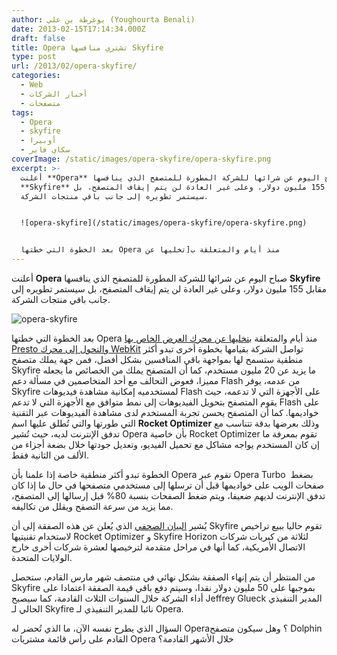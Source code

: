 ```yaml
---
author: يوغرطة بن علي (Youghourta Benali)
date: 2013-02-15T17:14:34.000Z
draft: false
title: Opera تشتري منافسها Skyfire
type: post
url: /2013/02/opera-skyfire/
categories:
  - Web
  - أخبار الشركات
  - متصفحات
tags:
  - Opera
  - skyfire
  - أوبيرا
  - سكاي فاير
coverImage: /static/images/opera-skyfire/opera-skyfire.png
excerpt: >-
  أعلنت **Opera** صباح اليوم عن شرائها للشركة المطورة للمتصفح الذي ينافسها
  **Skyfire** مقابل 155 مليون دولار، وعلى غير العادة لن يتم إيقاف المتصفح، بل
  سيستمر تطويره إلى جانب باقي منتجات الشركة.


  ![opera-skyfire](/static/images/opera-skyfire/opera-skyfire.png)


  بعد الخطوة التي خطتها Opera منذ أيام والمتعلقة ب[تخليها عن
---
```

أعلنت **Opera** صباح اليوم عن شرائها للشركة المطورة للمتصفح الذي ينافسها **Skyfire** مقابل 155 مليون دولار، وعلى غير العادة لن يتم إيقاف المتصفح، بل سيستمر تطويره إلى جانب باقي منتجات الشركة.

![opera-skyfire](/static/images/opera-skyfire/opera-skyfire.png)

بعد الخطوة التي خطتها Opera منذ أيام والمتعلقة ب[تخليها عن محرك العرض الخاص بها Presto والتحول إلى محرك WebKit](https://www.it-scoop.com/2013/02/opera-moves-to-webkit/) تواصل الشركة بقيامها بخطوة أخرى تبدو أكثر منطقية ستسمح لها بمواجهة باقي المنافسين بشكل أفضل، فمن جهة يملك متصفح Skyfire ما يزيد عن 20 مليون مستخدم، كما أن المتصفح يملك من الخصائص ما يجعله مميزا، فعوض التحالف مع أحد المتخاصمين في مسألة دعم Flash من عدمه، يوفر Skyfire لمستخدميه إمكانية مشاهدة فيديوهات Flash على الأجهزة التي لا تدعمه، حيث يقوم المتصفح بتحويل الفيديوهات إلى نمط متوافق مع الأجهزة التي لا تدعم Flash على خواديمها. كما أن المتصفح يحسن تجربة المستخدم لدى مشاهدة الفيديوهات عبر التقنية التي طورتها والتي تُطلق عليها اسم **Rocket Optimizer** وذلك بعرضها بدقة تتناسب مع تدفق الإنترنت لديه، حيث تُشير Opera بأن خاصية Rocket Optimizer تقوم بمعرفة ما إن كان المستخدم يواجه مشاكل مع تحميل الفيديو، وتعديل جودتها خلال بضعة أجزاء من الألف من الثانية فقط.

الخطوة تبدو أكثر منطقية خاصة إذا علمنا بأن Opera تقوم عبر Opera Turbo  بضغط صفحات الويب على خواديمها قبل أن ترسلها إلى مستخدمي متصفحها في حال ما إذا كان تدفق الإنترنت لديهم ضعيفا، ويتم ضغط الصفحات بنسبة 80% قبل إرسالها إلى المتصفح، مما يزيد من سرعة التصفح ويقلل من تكاليفه.

يُشير [البيان الصحفي](http://www.opera.com/press/releases/2013/02/15/) الذي يُعلن عن هذه الصفقة إلى أن Skyfire تقوم حاليا ببيع تراخيص لاستخدام تقنيتيها Rocket Optimizer و Skyfire Horizon لثلاثة من كبريات شركات الاتصال الأمريكية، كما أنها في مراحل متقدمة لترخيصها لعشرة شركات أخرى خارج الولايات المتحدة.

من المنتظر أن يتم إنهاء الصفقة بشكل نهائي في منتصف شهر مارس القادم، ستحصل Skyfire بموجبها على 50 مليون دولار نقدا، وسيتم دفع باقي قيمة الصفقة اعتمادا على أداء الشركة خلال السنوات الثلاث القادمة، كما سيصبح Jeffrey Glueck المدير التنفيذي الحالي لـ Skyfire نائبا للمدير التنفيذي لـ Opera.

السؤال الذي يطرح نفسه الآن، ما الذي تُحضر له Opera؟ وهل سيكون متصفح Dolphin القادم على رأس قائمة مشتريات Opera خلال الأشهر القادمة؟
